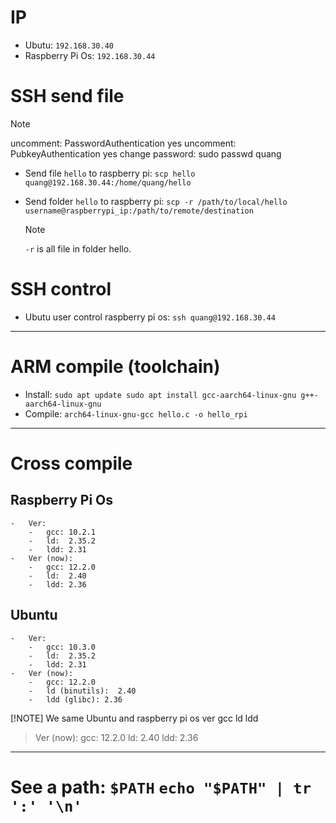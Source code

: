 # IP
-	Ubutu: `192.168.30.40`
-	Raspberry Pi Os: `192.168.30.44`
# SSH send file
> [!NOTE]
> uncomment: PasswordAuthentication yes
> uncomment: PubkeyAuthentication yes
> change password: sudo passwd quang
-   Send file `hello` to raspberry pi: 
        ```
        scp hello quang@192.168.30.44:/home/quang/hello
        ```
-   Send folder `hello` to raspberry pi: 
        ```
        scp -r /path/to/local/hello username@raspberrypi_ip:/path/to/remote/destination
        ```

    > [!NOTE]
    > `-r` is all file in folder hello.
# SSH control 
-   Ubutu user control raspberry pi os:
        ```
        ssh quang@192.168.30.44
        ```
---
# ARM compile (toolchain)
-   Install:
        ```
        sudo apt update
        sudo apt install gcc-aarch64-linux-gnu g++-aarch64-linux-gnu
        ``` 
-   Compile: 
        ```
        arch64-linux-gnu-gcc hello.c -o hello_rpi
        ```
---
# Cross compile
## Raspberry Pi Os 
    -   Ver:
        -   gcc: 10.2.1
        -   ld:  2.35.2 
        -   ldd: 2.31
    -   Ver (now):
        -   gcc: 12.2.0 
        -   ld:  2.40 
        -   ldd: 2.36 
## Ubuntu 
    -   Ver:
        -   gcc: 10.3.0 
        -   ld:  2.35.2 
        -   ldd: 2.31 
    -   Ver (now):
        -   gcc: 12.2.0 
        -   ld (binutils):  2.40 
        -   ldd (glibc): 2.36 

[!NOTE] We same Ubuntu and raspberry pi os ver gcc ld ldd 
>   Ver (now): gcc: 12.2.0 ld:  2.40 ldd: 2.36 

--- 
# See a path: `$PATH` ``` echo "$PATH" | tr ':' '\n' ```
